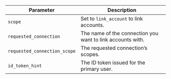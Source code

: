| **Parameter** | **Description** | 
|-----------|-------------|
| `scope`   | Set to `link_account` to link accounts. | 
| `requested_connection` | The name of the connection you want to link accounts with. | 
| `requested_connection_scope` | The requested connection’s scopes. | 
| `id_token_hint` | The ID token issued for the primary user. |
